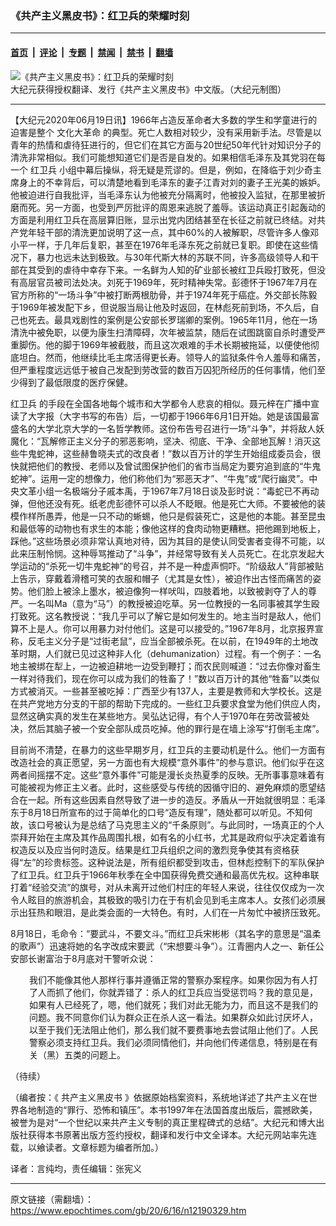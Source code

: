 ### 《共产主义黑皮书》：红卫兵的荣耀时刻

---

#### [首页](../../../..?n12190329) &nbsp;|&nbsp; [评论](../../../../../epoch-comment?n12190329) &nbsp;|&nbsp; [专题](../../../../../epoch-special?n12190329) &nbsp;|&nbsp; [禁闻](../../../../../epoch-news?n12190329) &nbsp;|&nbsp; [禁书](../../../../../books?n12190329) &nbsp;|&nbsp; [翻墙](https://github.com/gfw-breaker/nogfw/blob/master/README.md?n12190329)


<div><img alt="《共产主义黑皮书》：红卫兵的荣耀时刻" class="attachment-djy_600_400 size-djy_600_400 wp-post-image" src="https://i.epochtimes.com/assets/uploads/2017/12/dcbb5ad1ea37934a168afd29d68d142e-600x400.jpg"/>
<div class="caption">
 大纪元获得授权翻译、发行《共产主义黑皮书》中文版。（大纪元制图）
</div></div><hr/><div class="post_content" id="artbody" itemprop="articleBody">
 <!-- article content begin -->
 <p>
  【大纪元2020年06月19日讯】1966年占造反革命者大多数的学生和学童进行的迫害是整个
  <ok href="https://www.epochtimes.com/gb/tag/%E6%96%87%E5%8C%96%E5%A4%A7%E9%9D%A9%E5%91%BD.html">
   文化大革命
  </ok>
  的典型。死亡人数相对较少，没有采用新手法。尽管是以青年的热情和虐待狂进行的，但它们在其它方面与20世纪50年代针对知识分子的清洗非常相似。我们可能想知道它们是否是自发的。如果相信毛泽东及其党羽在每一个
  <ok href="https://www.epochtimes.com/gb/tag/%E7%BA%A2%E5%8D%AB%E5%85%B5.html">
   红卫兵
  </ok>
  小组中幕后操纵，将无疑是荒谬的。但是，例如，在降临于刘少奇主席身上的不幸背后，可以清楚地看到毛泽东的妻子江青对刘的妻子王光美的嫉妒。他被迫进行自我批评，当毛泽东认为他被充分隔离时，他被投入监狱，在那里被折磨而死。另一方面，也受到严厉批评的周恩来逃脱了羞辱。该运动真正引起轰动的方面是利用红卫兵在高层算旧账，显示出党内团结甚至在长征之前就已终结。对共产党年轻干部的清洗更加说明了这一点，其中60%的人被解职，尽管许多人像邓小平一样，于几年后复职，甚至在1976年毛泽东死之前就已复职。即使在这些情况下，暴力也远未达到极致。与30年代斯大林的苏联不同，许多高级领导人和干部在其受到的虐待中幸存下来。一名鲜为人知的矿业部长被红卫兵殴打致死，但没有高层官员被司法处决。刘死于1969年，死时精神失常。彭德怀于1967年7月在官方所称的“一场斗争”中被打断两根肋骨，并于1974年死于癌症。外交部长陈毅于1969年被发配下乡，但说服当局让他及时返回，在林彪死前到场，不久后，自己也死去。最具戏剧性的案例是公安部长罗瑞卿的案例。1965年11月，他在一场清洗中被免职，以便为康生扫清障碍，次年被监禁，随后在试图跳窗自杀时遭受严重脚伤。他的脚于1969年被截肢，而且这次艰难的手术长期被拖延，以便使他彻底坦白。然而，他继续比毛主席活得更长寿。领导人的监狱条件令人羞辱和痛苦，但严重程度远远低于被自己发配到劳改营的数百万囚犯所经历的任何事情，他们至少得到了最低限度的医疗保健。
 </p>
 <p>
  <ok href="https://www.epochtimes.com/gb/tag/%E7%BA%A2%E5%8D%AB%E5%85%B5.html">
   红卫兵
  </ok>
  的手段在全国各地每个城市和大学都令人悲哀的相似。聂元梓在广播中宣读了大字报（大字书写的布告）后，一切都于1966年6月1日开始。她是该国最富盛名的大学北京大学的一名哲学教师。这份布告号召进行一场“斗争”，并将敌人妖魔化：“瓦解修正主义分子的邪恶影响，坚决、彻底、干净、全部地瓦解！消灭这些牛鬼蛇神，这些赫鲁晓夫式的改良者！”数以百万计的学生开始组成委员会，很快就把他们的教授、老师以及曾试图保护他们的省市当局定为要穷追到底的“牛鬼蛇神”。运用一定的想像力，他们称他们为“邪恶天才”、“牛鬼”或“爬行幽灵”。中央文革小组一名极端分子戚本禹，于1967年7月18日谈及彭时说：“毒蛇已不再动弹，但他还没有死。纸老虎彭德怀可以杀人不眨眼。他是死亡大师。不要被他的装模作样所愚弄，他是一只不动的蜥蜴，他只是假装死亡，这是他的本能。甚至昆虫和最低等的动物也有求生的本能；像他这样的食肉动物更糟糕。把他踢到地板上，踩他。”这些场景必须非常认真地对待，因为其目的是使认同受害者变得不可能，以此来压制怜悯。这种辱骂推动了“斗争”，并经常导致有关人员死亡。在北京发起大学运动的“杀死一切牛鬼蛇神”的号召，并不是一种虚声恫吓。“阶级敌人”背部被贴上告示，穿戴着滑稽可笑的衣服和帽子（尤其是女性），被迫作出古怪而痛苦的姿势。他们脸上被涂上墨水，被迫像狗一样吠叫，四肢着地，以致被剥夺了人的尊严。一名叫Ma（意为“马”）的教授被迫吃草。另一位教授的一名同事被其学生殴打致死。这名教授说：“我几乎可以了解它是如何发生的。地主当时是敌人，他们算不上是人。你可以用暴力对付他们。这是可以接受的。”1967年8月，北京报界宣称，反毛主义分子是“过街老鼠”，应当全部被杀死。在以前，在1949年的土地改革时期，人们就已见过这种非人化（dehumanization）过程。有一个例子：一名地主被绑在犁上，一边被迫耕地一边受到鞭打；而农民则喊道：“过去你像对畜生一样对待我们，现在你可以成为我们的牲畜了！”数以百万计的其他“牲畜”以类似方式被消灭。一些甚至被吃掉：广西至少有137人，主要是教师和大学校长。这是在共产党地方分支的干部的帮助下完成的。一些红卫兵要求食堂为他们供应人肉，显然这确实真的发生在某些地方。吴弘达记得，有个人于1970年在劳改营被处决，然后其脑子被一个安全部队成员吃掉。他的罪行是在墙上涂写“打倒毛主席”。
 </p>
 <p>
  目前尚不清楚，在暴力的这些早期岁月，红卫兵的主要动机是什么。他们一方面有改造社会的真正愿望，另一方面也有大规模“意外事件”的参与意识。他们似乎在这两者间摇摆不定。这些“意外事件”可能是漫长炎热夏季的反映。无所事事意味着有可能被视为修正主义者。此时，这些感受与传统的因循守旧的、避免麻烦的愿望结合在一起。所有这些因素自然导致了进一步的造反。矛盾从一开始就很明显：毛泽东于8月18日所宣布的过于简单化的口号“造反有理”，随处都可以听见。不知何故，该口号被认为是总结了马克思主义的“千条原则”。与此同时，一场真正的个人崇拜开始在主席及其作品周围扎根，如有名的小红书，尤其是政府似乎决定着谁有权造反以及应当何时造反。结果是红卫兵组织之间的激烈竞争使其有资格获得“左”的珍贵标签。这种说法是，所有组织都受到攻击，但林彪控制下的军队保护了红卫兵。红卫兵于1966年秋季在全中国获得免费交通和最高优先权。这种串联打着“经验交流”的旗号，对从未离开过他们村庄的年轻人来说，往往仅仅成为一次令人眩目的旅游机会，其极致的吸引力在于有机会见到毛主席本人。女孩们必须展示出狂热和眼泪，是此类会面的一大特色。有时，人们在一片匆忙中被挤压致死。
 </p>
 <p>
  8月18日，毛命令：“要武斗，不要文斗。”而红卫兵宋彬彬（其名字的意思是“温柔的歌声”）迅速将她的名字改成宋要武（“宋想要斗争”）。江青圈内人之一、新任公安部长谢富治于8月底对干警听众说：
 </p>
 <p style="padding-left: 30px;">
  我们不能像其他人那样行事并遵循正常的警察办案程序。如果你因为有人打了人而抓了他们，你就弄错了：杀人的红卫兵应当受惩罚吗？我的意见是，如果有人已经死了，嗯，他们就死；我们对此无能为力，而且这不是我们的问题。我不同意你们认为群众正在杀人这一看法。如果群众如此讨厌坏人，以至于我们无法阻止他们，那么我们就不要费事地去尝试阻止他们了。人民警察必须支持红卫兵。我们必须同情他们，并向他们传递信息，特别是在有关（黑）五类的问题上。
 </p>
 <p>
  （待续）
 </p>
 <p>
  （编者按：《
  <ok href="https://www.epochtimes.com/gb/tag/%E5%85%B1%E4%BA%A7%E4%B8%BB%E4%B9%89%E9%BB%91%E7%9A%AE%E4%B9%A6.html">
   共产主义黑皮书
  </ok>
  》依据原始档案资料，系统地详述了共产主义在世界各地制造的“罪行、恐怖和镇压”。本书1997年在法国首度出版后，震撼欧美，被誉为是对“一个世纪以来共产主义专制的真正里程碑式的总结”。大纪元和博大出版社获得本书原著出版方签约授权，翻译和发行中文全译本。大纪元网站率先连载，以飨读者。文章标题为编者所加。）
 </p>
 <p>
  译者：言纯均，责任编辑：张宪义
 </p>
 <!-- article content end -->
 <div id="below_article_ad">
 </div>
</div>


---

原文链接（需翻墙）：https://www.epochtimes.com/gb/20/6/16/n12190329.htm